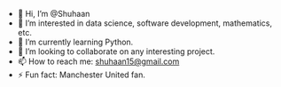 - 👋 Hi, I’m @Shuhaan
- 👀 I’m interested in data science, software development, mathematics, etc.
- 🌱 I’m currently learning Python.
- 💞️ I’m looking to collaborate on any interesting project.
- 📫 How to reach me: shuhaan15@gmail.com
- ⚡ Fun fact: Manchester United fan.

<!---
Shuhaan/Shuhaan is a ✨ special ✨ repository because its `README.md` (this file) appears on your GitHub profile.
You can click the Preview link to take a look at your changes.
--->
